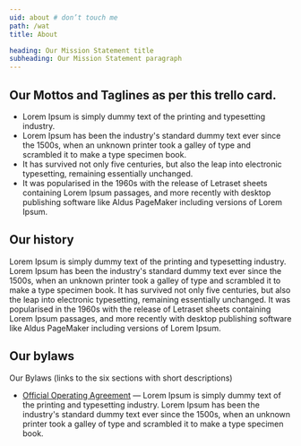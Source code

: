 ```yaml
---
uid: about # don’t touch me
path: /wat
title: About

heading: Our Mission Statement title
subheading: Our Mission Statement paragraph
---
```


## Our Mottos and Taglines as per this trello card.

- Lorem Ipsum is simply dummy text of the printing and typesetting industry.
- Lorem Ipsum has been the industry's standard dummy text ever since the 1500s, when an unknown printer took a galley of type and scrambled it to make a type specimen book.
- It has survived not only five centuries, but also the leap into electronic typesetting, remaining essentially unchanged.
- It was popularised in the 1960s with the release of Letraset sheets containing Lorem Ipsum passages, and more recently with desktop publishing software like Aldus PageMaker including versions of Lorem Ipsum.

## Our history

Lorem Ipsum is simply dummy text of the printing and typesetting industry. Lorem Ipsum has been the industry's standard dummy text ever since the 1500s, when an unknown printer took a galley of type and scrambled it to make a type specimen book. It has survived not only five centuries, but also the leap into electronic typesetting, remaining essentially unchanged. It was popularised in the 1960s with the release of Letraset sheets containing Lorem Ipsum passages, and more recently with desktop publishing software like Aldus PageMaker including versions of Lorem Ipsum.

## Our bylaws

Our Bylaws (links to the six sections with short descriptions)

- [Official Operating Agreement](https://github.com/BadIdeaFactory/corporate/blob/master/documents/operating.md#section-1--official-operating-agreement-) — Lorem Ipsum is simply dummy text of the printing and typesetting industry. Lorem Ipsum has been the industry's standard dummy text ever since the 1500s, when an unknown printer took a galley of type and scrambled it to make a type specimen book.
